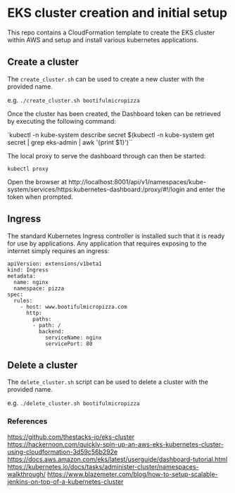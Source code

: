 # EKS cluster creation and initial setup

This repo contains a CloudFormation template to create the EKS cluster within
AWS and setup and install various kubernetes applications.

## Create a cluster

The `create_cluster.sh` can be used to create a new cluster with the provided name.

e.g. `./create_cluster.sh bootifulmicropizza`

Once the cluster has been created, the Dashboard token can be retrieved by executing the following command:

`kubectl -n kube-system describe secret $(kubectl -n kube-system get secret | grep eks-admin | awk '{print $1}')``

The local proxy to serve the dashboard through can then be started:

`kubectl proxy`

Open the browser at http://localhost:8001/api/v1/namespaces/kube-system/services/https:kubernetes-dashboard:/proxy/#!/login and enter the token when prompted.

## Ingress

The standard Kubernetes Ingress controller is installed such that it is ready for use by applications. Any application that requires exposing to the internet simply requires an ingress:

```
apiVersion: extensions/v1beta1
kind: Ingress
metadata:
  name: nginx
  namespace: pizza
spec:
  rules:
    - host: www.bootifulmicropizza.com
      http:
        paths:
        - path: /
          backend:
            serviceName: nginx
            servicePort: 80
```

## Delete a cluster

The `delete_cluster.sh` script can be used to delete a cluster with the provided name.

e.g. `./delete_cluster.sh bootifulmicropizza`

### References
https://github.com/thestacks-io/eks-cluster
https://hackernoon.com/quickly-spin-up-an-aws-eks-kubernetes-cluster-using-cloudformation-3d59c56b292e
https://docs.aws.amazon.com/eks/latest/userguide/dashboard-tutorial.html
https://kubernetes.io/docs/tasks/administer-cluster/namespaces-walkthrough/
https://www.blazemeter.com/blog/how-to-setup-scalable-jenkins-on-top-of-a-kubernetes-cluster
